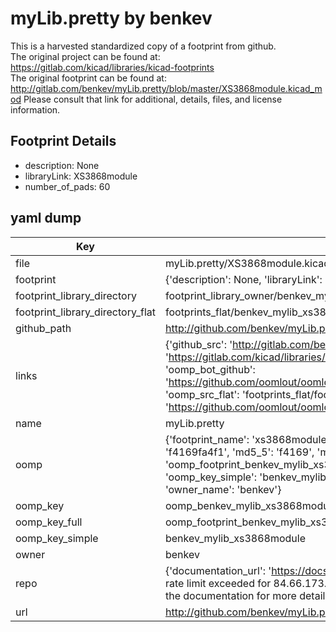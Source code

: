 # myLib.pretty by benkev  
This is a harvested standardized copy of a footprint from github.  
The original project can be found at:  
https://gitlab.com/kicad/libraries/kicad-footprints  
The original footprint can be found at:
http://gitlab.com/benkev/myLib.pretty/blob/master/XS3868module.kicad_mod
Please consult that link for additional, details, files, and license information.  
## Footprint Details
* description: None  
* libraryLink: XS3868module  
* number_of_pads: 60  
## yaml dump  
| Key | Value |  
| --- | --- |  
| file | myLib.pretty/XS3868module.kicad_mod |  
| footprint | {'description': None, 'libraryLink': 'XS3868module', 'number_of_pads': 60} |  
| footprint_library_directory | footprint_library_owner/benkev_myLib.pretty |  
| footprint_library_directory_flat | footprints_flat/benkev_mylib_xs3868module/working |  
| github_path | http://github.com/benkev/myLib.pretty/blob/master/XS3868module.kicad_mod |  
| links | {'github_src': 'http://gitlab.com/benkev/myLib.pretty/blob/master/XS3868module.kicad_mod', 'github_src_repo': 'https://gitlab.com/kicad/libraries/kicad-footprints', 'oomp_bot': 'footprints/benkev_mylib_xs3868module/working', 'oomp_bot_github': 'https://github.com/oomlout/oomlout_oomp_footprint_bot/tree/main/footprints/benkev_mylib_xs3868module/working', 'oomp_src_flat': 'footprints_flat/footprints_flat/benkev_mylib_xs3868module/working', 'oomp_src_flat_github': 'https://github.com/oomlout/oomlout_oomp_footprint_src/tree/main/footprints_flat/benkev_mylib_xs3868module/working'} |  
| name | myLib.pretty |  
| oomp | {'footprint_name': 'xs3868module', 'library_name': 'mylib', 'md5': 'f4169fa4f1dc20a01a205c2016f649c3', 'md5_10': 'f4169fa4f1', 'md5_5': 'f4169', 'md5_6': 'f4169f', 'oomp_key': 'oomp_benkev_mylib_xs3868module', 'oomp_key_extra': 'oomp_footprint_benkev_mylib_xs3868module', 'oomp_key_full': 'oomp_footprint_benkev_mylib_xs3868module_f4169f', 'oomp_key_simple': 'benkev_mylib_xs3868module', 'original_filename': 'myLib.pretty/XS3868module.kicad_mod', 'owner_name': 'benkev'} |  
| oomp_key | oomp_benkev_mylib_xs3868module |  
| oomp_key_full | oomp_footprint_benkev_mylib_xs3868module |  
| oomp_key_simple | benkev_mylib_xs3868module |  
| owner | benkev |  
| repo | {'documentation_url': 'https://docs.github.com/rest/overview/resources-in-the-rest-api#rate-limiting', 'message': "API rate limit exceeded for 84.66.173.59. (But here's the good news: Authenticated requests get a higher rate limit. Check out the documentation for more details.)"} |  
| url | http://github.com/benkev/myLib.pretty |  

